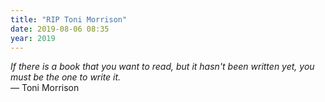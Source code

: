 ```yaml
---
title: "RIP Toni Morrison"
date: 2019-08-06 08:35
year: 2019
---
```


<em>If there is a book that you want to read, but it hasn't been written yet, you must be the one to write it.</em><br/>
— Toni Morrison
